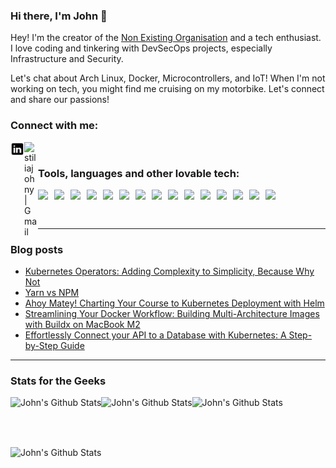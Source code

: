 
<p>

### Hi there, I'm  John  👋

 
Hey! I'm the creator of the [Non Existing Organisation](https://github.com/non-existing-organization) and a tech enthusiast. I love coding and tinkering with DevSecOps projects, especially Infrastructure and Security. 

Let's chat about Arch Linux, Docker, Microcontrollers, and IoT! When I'm not working on tech, you might find me cruising on my motorbike. Let's connect and share our passions!
  
### Connect with me:
  
<a href="https://www.linkedin.com/in/johnstilia/r"> <img align="left" alt="stiliajohny | LinkedIn" width="22px" src="https://raw.githubusercontent.com/simple-icons/simple-icons/ea278fba079c63b9cbfad555b8a2867bb7899c2a/icons/linkedin.svg"/></a>
<a href="mailto:stilia.johny@gmail.com"><img align="left" alt="stiliajohny | Gmail" width="22px" src="https://simpleicons.org/icons/gmail.svg"/></a>
  
<br>
 
### Tools, languages and other lovable tech:

<img align="left" width="26px" src="https://simpleicons.org/icons/github.svg" /> 
<img align="left" width="26px" src="https://simpleicons.org/icons/gnubash.svg" />
<img align="left" width="26px" src="https://simpleicons.org/icons/archlinux.svg" />
<img align="left" width="26px" src="https://simpleicons.org/icons/vim.svg" />
<img align="left" width="26px" src="https://simpleicons.org/icons/tmux.svg" /> 
<img align="left" width="26px" src="https://simpleicons.org/icons/python.svg" />
<img align="left" width="26px" src="https://simpleicons.org/icons/ansible.svg" /> 
<img align="left" width="26px" src="https://simpleicons.org/icons/prometheus.svg" />
<img align="left" width="26px" src="https://simpleicons.org/icons/grafana.svg" />
<img align="left" width="26px" src="https://simpleicons.org/icons/kibana.svg" />
<img align="left" width="26px" src="https://simpleicons.org/icons/elasticsearch.svg" /> 
<img align="left" width="26px" src="https://simpleicons.org/icons/kubernetes.svg" /> 
<img align="left" width="26px" src="https://simpleicons.org/icons/docker.svg" />
<img align="left" width="26px" src="https://simpleicons.org/icons/proxmox.svg" />
<img align="left" width="26px" src="https://simpleicons.org/icons/amazonwebservices.svg" />


</p>

<br>
<p>
<br>
  
---
  
### Blog posts
<!-- BLOG-POST-LIST:START -->
- [Kubernetes Operators: Adding Complexity to Simplicity, Because Why Not](https://indraft.blog/2023/06/kubernetes-operator/)
- [Yarn vs NPM](https://indraft.blog/2023/06/yarn-vs-npm/)
- [Ahoy Matey! Charting Your Course to Kubernetes Deployment with Helm](https://indraft.blog/2023/04/helm-tutorial-1/)
- [Streamlining Your Docker Workflow: Building Multi-Architecture Images with Buildx on MacBook M2](https://indraft.blog/2023/04/docker-buildx/)
- [Effortlessly Connect your API to a Database with Kubernetes: A Step-by-Step Guide](https://indraft.blog/2023/04/k8s-learn-2-kubernetes_api_database_integration/)
<!-- BLOG-POST-LIST:END -->

---

### Stats for the Geeks 
  
<img align="left" alt="John's Github Stats" height=80 src="https://github-readme-stats.vercel.app/api/top-langs/?username=stiliajohny&layout=compact" /><img align="left" alt="John's Github Stats" height=80 src="https://github-readme-stats.vercel.app/api?username=stiliajohny&show_icons=true&hide_border=true" /><img align="left" alt="John's Github Stats" height=80 src="https://wakatime.com/share/@stiliajohny/6493ccfb-6900-428c-a36f-e1c64c0374b3.png" /><img align="left" alt="John's Github Stats" height=80 src="https://wakatime.com/share/@stiliajohny/fbc575e4-3ca8-408f-80c5-494103807e6f.png" />  
  </body>
</html>
